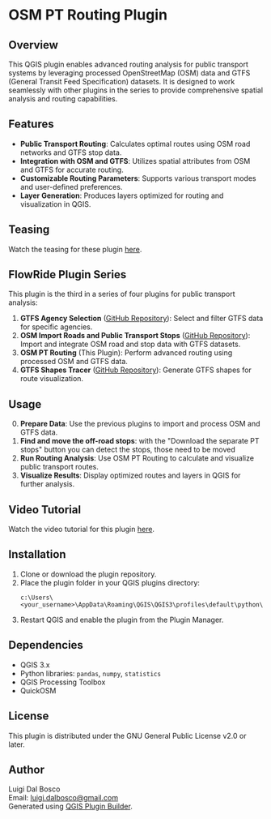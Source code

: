 # OSM PT Routing Plugin

## Overview
This QGIS plugin enables advanced routing analysis for public transport systems by leveraging processed OpenStreetMap (OSM) data and GTFS (General Transit Feed Specification) datasets. It is designed to work seamlessly with other plugins in the series to provide comprehensive spatial analysis and routing capabilities.

## Features
- **Public Transport Routing**: Calculates optimal routes using OSM road networks and GTFS stop data.
- **Integration with OSM and GTFS**: Utilizes spatial attributes from OSM and GTFS for accurate routing.
- **Customizable Routing Parameters**: Supports various transport modes and user-defined preferences.
- **Layer Generation**: Produces layers optimized for routing and visualization in QGIS.

## Teasing
Watch the teasing for these plugin [here](https://drive.google.com/file/d/1oaudC09QLDbCJ0qPIztnBvTf7KJRwrF7/view?usp=sharing).

## FlowRide Plugin Series
This plugin is the third in a series of four plugins for public transport analysis:
1. **GTFS Agency Selection** ([GitHub Repository](https://github.com/skagejj/gtfsagency_selection)): Select and filter GTFS data for specific agencies.
2. **OSM Import Roads and Public Transport Stops** ([GitHub Repository](https://github.com/skagejj/OSMimport_roads_PTstops)): Import and integrate OSM road and stop data with GTFS datasets.
3. **OSM PT Routing** (This Plugin): Perform advanced routing using processed OSM and GTFS data.
4. **GTFS Shapes Tracer** ([GitHub Repository](https://github.com/skagejj/gtfs_shapes_tracer)): Generate GTFS shapes for route visualization.

## Usage
0. **Prepare Data**: Use the previous plugins to import and process OSM and GTFS data.
1. **Find and move the off-road stops**: with the "Download the separate PT stops" button you can detect the stops, those need to be moved
2. **Run Routing Analysis**: Use OSM PT Routing to calculate and visualize public transport routes.
3. **Visualize Results**: Display optimized routes and layers in QGIS for further analysis.

## Video Tutorial
Watch the video tutorial for this plugin [here](https://drive.google.com/file/d/1-LpZNxSGjI7SOaZ7Hn3MHk-4omOrxm9-/view?usp=sharing).

## Installation
1. Clone or download the plugin repository.
2. Place the plugin folder in your QGIS plugins directory:
   ```
   c:\Users\<your_username>\AppData\Roaming\QGIS\QGIS3\profiles\default\python\plugins\
   ```
3. Restart QGIS and enable the plugin from the Plugin Manager.

## Dependencies
- QGIS 3.x
- Python libraries: `pandas`, `numpy`, `statistics`
- QGIS Processing Toolbox
- QuickOSM

## License
This plugin is distributed under the GNU General Public License v2.0 or later.

## Author
Luigi Dal Bosco  
Email: luigi.dalbosco@gmail.com  
Generated using [QGIS Plugin Builder](http://g-sherman.github.io/Qgis-Plugin-Builder/).
